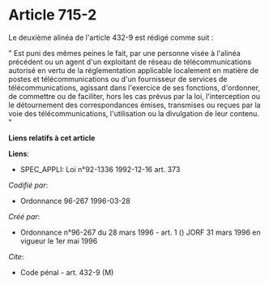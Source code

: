 # Article 715-2

Le deuxième alinéa de l'article 432-9 est rédigé comme suit :

" Est puni des mêmes peines le fait, par une personne visée à l'alinéa précédent ou un agent d'un exploitant de réseau de
télécommunications autorisé en vertu de la réglementation applicable localement en matière de postes et télécommunications ou
d'un fournisseur de services de télécommunications, agissant dans l'exercice de ses fonctions, d'ordonner, de commettre ou de
faciliter, hors les cas prévus par la loi, l'interception ou le détournement des correspondances émises, transmises ou reçues
par la voie des télécommunications, l'utilisation ou la divulgation de leur contenu. "

**Liens relatifs à cet article**

**Liens**:

  - SPEC_APPLI: Loi n°92-1336 1992-12-16 art. 373

_Codifié par_:

  - Ordonnance 96-267 1996-03-28

_Créé par_:

  - Ordonnance n°96-267 du 28 mars 1996 - art. 1 () JORF 31 mars 1996 en vigueur le 1er mai 1996

_Cite_:

  - Code pénal - art. 432-9 (M)
